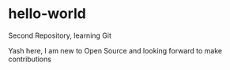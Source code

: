 # hello-world
Second Repository, learning Git

Yash here, I am new to Open Source and looking forward to make contributions
